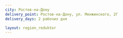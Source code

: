 ```yaml
---
city: Ростов-на-Дону
delivery_point: Ростов-на-Дону, ул. Менжинского, 2Г
delivery_days: 2 рабочих дня

layout: region_reduktor
---
```

